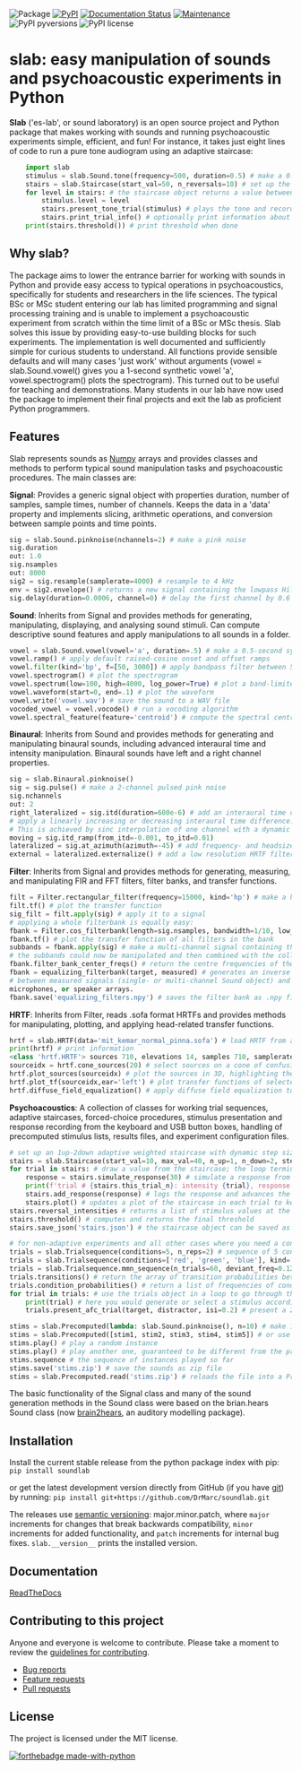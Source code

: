 ![Package](https://github.com/DrMarc/soundlab/workflows/Python%20package/badge.svg)
[![PyPI](https://github.com/DrMarc/soundlab/workflows/PyPi/badge.svg)](https://pypi.org/project/slab/)
[![Documentation Status](https://readthedocs.org/projects/soundlab/badge/?version=latest)](https://soundlab.readthedocs.io/en/latest/?badge=latest)
[![Maintenance](https://img.shields.io/badge/Maintained%3F-yes-brightgreen.svg)](https://github.com/DrMarc/soundlab/graphs/commit-activity)
![PyPI pyversions](https://img.shields.io/badge/python-%3E%3D3.6-blue)
![PyPI license](https://img.shields.io/badge/license-MIT-brightgreen)

**slab**: easy manipulation of sounds and psychoacoustic experiments in Python
======================

**Slab** ('es-lab', or sound laboratory) is an open source project and Python package that makes working with sounds and running psychoacoustic experiments simple, efficient, and fun! For instance, it takes just eight lines of code to run a pure tone audiogram using an adaptive staircase:
```python
    import slab
    stimulus = slab.Sound.tone(frequency=500, duration=0.5) # make a 0.5 sec pure tone of 500 Hz
    stairs = slab.Staircase(start_val=50, n_reversals=10) # set up the adaptive staircase
    for level in stairs: # the staircase object returns a value between 0 and 50 dB for each trial
        stimulus.level = level
        stairs.present_tone_trial(stimulus) # plays the tone and records a keypress (1 for 'heard', 2 for 'not heard')
        stairs.print_trial_info() # optionally print information about the current state of the staircase
    print(stairs.threshold()) # print threshold when done
```

Why slab?
---------
The package aims to lower the entrance barrier for working with sounds in Python and provide easy access to typical operations in psychoacoustics, specifically for students and researchers in the life sciences. The typical BSc or MSc student entering our lab has limited programming and signal processing training and is unable to implement a psychoacoustic experiment from scratch within the time limit of a BSc or MSc thesis. Slab solves this issue by providing easy-to-use building blocks for such experiments. The implementation is well documented and sufficiently simple for curious students to understand. All functions provide sensible defaults and will many cases 'just work' without arguments (vowel = slab.Sound.vowel() gives you a 1-second synthetic vowel 'a', vowel.spectrogram() plots the spectrogram). This turned out to be useful for teaching and demonstrations. Many students in our lab have now used the package to implement their final projects and exit the lab as proficient Python programmers.

Features
--------
Slab represents sounds as [Numpy](https://www.numpy.org) arrays and provides classes and methods to perform typical sound manipulation tasks and psychoacoustic procedures. The main classes are:

**Signal**: Provides a generic signal object with properties duration, number of samples, sample times, number of channels. Keeps the data in a 'data' property and implements slicing, arithmetic operations, and conversion between sample points and time points.
```python
sig = slab.Sound.pinknoise(nchannels=2) # make a pink noise
sig.duration
out: 1.0
sig.nsamples
out: 8000
sig2 = sig.resample(samplerate=4000) # resample to 4 kHz
env = sig2.envelope() # returns a new signal containing the lowpass Hilbert envelopes of both channels
sig.delay(duration=0.0006, channel=0) # delay the first channel by 0.6 ms
```

**Sound**: Inherits from Signal and provides methods for generating, manipulating, displaying, and analysing sound stimuli. Can compute descriptive sound features and apply manipulations to all sounds in a folder.
```python
vowel = slab.Sound.vowel(vowel='a', duration=.5) # make a 0.5-second synthetic vowel sound
vowel.ramp() # apply default raised-cosine onset and offset ramps
vowel.filter(kind='bp', f=[50, 3000]) # apply bandpass filter between 50 and 3000 Hz
vowel.spectrogram() # plot the spectrogram
vowel.spectrum(low=100, high=4000, log_power=True) # plot a band-limited spectrum
vowel.waveform(start=0, end=.1) # plot the waveform
vowel.write('vowel.wav') # save the sound to a WAV file
vocoded_vowel = vowel.vocode() # run a vocoding algorithm
vowel.spectral_feature(feature='centroid') # compute the spectral centroid of the sound in Hz
```

**Binaural**: Inherits from Sound and provides methods for generating and manipulating binaural sounds, including advanced interaural time and intensity manipulation. Binaural sounds have left and a right channel properties.
```python
sig = slab.Binaural.pinknoise()
sig = sig.pulse() # make a 2-channel pulsed pink noise
sig.nchannels
out: 2
right_lateralized = sig.itd(duration=600e-6) # add an interaural time difference of 600 microsec, right channel leading
# apply a linearly increasing or decreasing interaural time difference.
# This is achieved by sinc interpolation of one channel with a dynamic delay:
moving = sig.itd_ramp(from_itd=-0.001, to_itd=0.01)
lateralized = sig.at_azimuth(azimuth=-45) # add frequency- and headsize-dependent ITD and ILD corresponding to a sound at 45 deg
external = lateralized.externalize() # add a low resolution HRTF filter that results in the percept of an externalized source (i.e. outside of the head), defaults to the KEMAR HRTF recordings, but any HRTF can be supplied
```

**Filter**: Inherits from Signal and provides methods for generating, measuring, and manipulating FIR and FFT filters, filter banks, and transfer functions.
```python
filt = Filter.rectangular_filter(frequency=15000, kind='hp') # make a highpass filter
filt.tf() # plot the transfer function
sig_filt = filt.apply(sig) # apply it to a signal
# applying a whole filterbank is equally easy:
fbank = Filter.cos_filterbank(length=sig.nsamples, bandwidth=1/10, low_cutoff=100) # make a cosine filter bank
fbank.tf() # plot the transfer function of all filters in the bank
subbands = fbank.apply(sig) # make a multi-channel signal containing the passbands of the filters in the filter bank
# the subbands could now be manipulated and then combined with the collapse_subbands method
fbank.filter_bank_center_freqs() # return the centre frequencies of the filters in the filter bank
fbank = equalizing_filterbank(target, measured) # generates an inverse filter bank for equalizing the differences
# between measured signals (single- or multi-channel Sound object) and a target signal. Used for equalizing loudspeakers,
microphones, or speaker arrays.
fbank.save('equalizing_filters.npy') # saves the filter bank as .npy file.
```

**HRTF**: Inherits from Filter, reads .sofa format HRTFs and provides methods for manipulating, plotting, and applying head-related transfer functions.
```python
hrtf = slab.HRTF(data='mit_kemar_normal_pinna.sofa') # load HRTF from a sofa file (the standard KEMAR data is included)
print(hrtf) # print information
<class 'hrtf.HRTF'> sources 710, elevations 14, samples 710, samplerate 44100.0
sourceidx = hrtf.cone_sources(20) # select sources on a cone of confusion at 20 deg from midline
hrtf.plot_sources(sourceidx) # plot the sources in 3D, highlighting the selected sources
hrtf.plot_tf(sourceidx,ear='left') # plot transfer functions of selected sources in a waterfall plot
hrtf.diffuse_field_equalization() # apply diffuse field equalization to remove non-spatial components of the HRTF
```

**Psychoacoustics**: A collection of classes for working trial sequences, adaptive staircases, forced-choice procedures, stimulus presentation and response recording from the keyboard and USB button boxes, handling of precomputed stimulus lists, results files, and experiment configuration files.
```python
# set up an 1up-2down adaptive weighted staircase with dynamic step sizes:
stairs = slab.Staircase(start_val=10, max_val=40, n_up=1, n_down=2, step_sizes=[3, 1], step_up_factor=1.5)
for trial in stairs: # draw a value from the staircase; the loop terminates with the staircase
    response = stairs.simulate_response(30) # simulate a response from a participant using a psychometric function
    print(f'trial # {stairs.this_trial_n}: intensity {trial}, response {response}')
    stairs.add_response(response) # logs the response and advances the staircase
    stairs.plot() # updates a plot of the staircase in each trial to keep an eye on the performance of the listener
stairs.reversal_intensities # returns a list of stimulus values at the reversal points of the staircase
stairs.threshold() # computes and returns the final threshold
stairs.save_json('stairs.json') # the staircase object can be saved as a human readable json file

# for non-adaptive experiments and all other cases where you need a controlled sequence of stimulus values:
trials = slab.Trialsequence(conditions=5, n_reps=2) # sequence of 5 conditions, repeated twice, without direct repetitions
trials = slab.Trialsequence(conditions=['red', 'green', 'blue'], kind='infinite') # infinite sequence of color names
trials = slab.Trialsequence.mmn_sequence(n_trials=60, deviant_freq=0.12) # stimulus sequence for an oddball design
trials.transitions() # return the array of transition probabilities between all combinations of conditions.
trials.condition_probabilities() # return a list of frequencies of conditions
for trial in trials: # use the trials object in a loop to go through the trials
    print(trial) # here you would generate or select a stimulus according to the condition
    trials.present_afc_trial(target, distractor, isi=0.2) # present a 2-alternative forced-choice trial and record the response

stims = slab.Precomputed(lambda: slab.Sound.pinknoise(), n=10) # make 10 instances of noise as one Sound-like object
stims = slab.Precomputed([stim1, stim2, stim3, stim4, stim5]) # or use a list of sound objects, or a list comprehension
stims.play() # play a random instance
stims.play() # play another one, guaranteed to be different from the previous one
stims.sequence # the sequence of instances played so far
stims.save('stims.zip') # save the sounds as zip file
stims = slab.Precomputed.read('stims.zip') # reloads the file into a Precomputed object
```

The basic functionality of the Signal class and many of the sound generation methods in the Sound class were based on the brian.hears Sound class (now [brain2hears](https://brian2hears.readthedocs.io/en/stable/), an auditory modelling package).

Installation
------------

Install the current stable release from the python package index with pip:
```pip install soundlab```

or get the latest development version directly from GitHub (if you have [git](https://git-scm.com)) by running:
```pip install git+https://github.com/DrMarc/soundlab.git```

The releases use [semantic versioning](https://semver.org): major.minor.patch, where `major` increments for changes that break backwards compatibility, `minor` increments for added functionality, and `patch` increments for internal bug fixes.
```slab.__version__``` prints the installed version.

Documentation
-------------

[ReadTheDocs](https://soundlab.readthedocs.io/)

Contributing to this project
----------------------------

Anyone and everyone is welcome to contribute. Please take a moment to
review the [guidelines for contributing](CONTRIBUTING.md).

* [Bug reports](CONTRIBUTING.md#bugs)
* [Feature requests](CONTRIBUTING.md#features)
* [Pull requests](CONTRIBUTING.md#pull-requests)

License
-------

The project is licensed under the MIT license.

[![forthebadge made-with-python](http://ForTheBadge.com/images/badges/made-with-python.svg)](https://www.python.org/)

